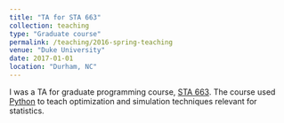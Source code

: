 ```yaml
---
title: "TA for STA 663"
collection: teaching
type: "Graduate course"
permalink: /teaching/2016-spring-teaching
venue: "Duke University"
date: 2017-01-01
location: "Durham, NC"
---
```


I was a TA for graduate programming course, [STA 663](http://stat.duke.edu/courses/STA663L). The course used [Python](https://www.python.org/) to teach optimization and simulation techniques relevant for statistics.
